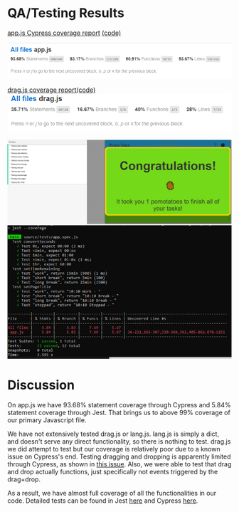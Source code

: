 # QA/Testing Results
[app.js Cypress coverage report](https://alexischen99.github.io/cse110-w21-group4/coverage/lcov-report/app.js.html) [(code)](../../coverage/lcov-report/app.js.html) 

![Cypress coverage report](./covapp.png)  

[drag.js coverage report](https://alexischen99.github.io/cse110-w21-group4/coverage/lcov-report/drag.js.html)[(code)](../../coverage/lcov-report/drag.js.html)  
![Cypress coverage report](./covdrag.png)   

![Cypress coverage report](./res.png)  
![Jest coverage report](./jest.png)  

# Discussion
On app.js we have 93.68% statement coverage through Cypress and 5.84% statement coverage through Jest. That brings us to above 99% coverage of our primary Javascript file.

We have not extensively tested drag.js or lang.js. lang.js is simply a dict, and doesn't serve any direct functionality, so there is nothing to test. drag.js we did attempt to test but our coverage is relatively poor due to a known issue on Cypress's end. Testing dragging and dropping is apparently limited through Cypress, as shown in [this issue](https://github.com/cypress-io/cypress/issues/845). Also, we were able to test that drag and drop actually functions, just specifically not events triggered by the drag+drop.

As a result, we have almost full coverage of all the functionalities in our code. Detailed tests can be found in Jest [here](../../source/tests/app.spec.js) and Cypress [here](../../cypress/integration/e2e.spec.js).
